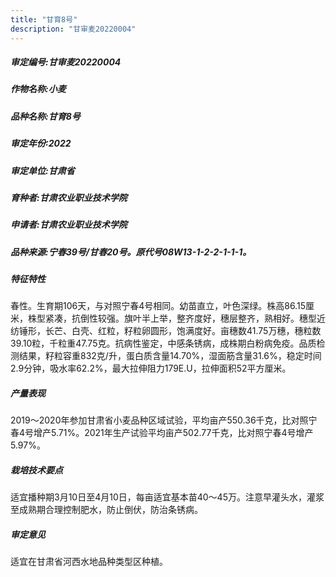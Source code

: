 ```yaml
---
title: "甘育8号"
description: "甘审麦20220004"
---
```

##### 审定编号:甘审麦20220004

##### 作物名称:小麦

##### 品种名称:甘育8号

##### 审定年份:2022

##### 审定单位:甘肃省

##### 育种者:甘肃农业职业技术学院

##### 申请者:甘肃农业职业技术学院

##### 品种来源:宁春39号/甘春20号。原代号08W13-1-2-2-1-1-1。 

##### 特征特性
春性。生育期106天，与对照宁春4号相同。幼苗直立，叶色深绿。株高86.15厘米，株型紧凑，抗倒性较强。旗叶半上举，整齐度好，穗层整齐，熟相好。穗型近纺锤形，长芒、白壳、红粒，籽粒卵圆形，饱满度好。亩穗数41.75万穗，穗粒数39.10粒，千粒重47.75克。抗病性鉴定，中感条锈病，成株期白粉病免疫。品质检测结果，籽粒容重832克/升，蛋白质含量14.70%，湿面筋含量31.6%，稳定时间2.9分钟，吸水率62.2%，最大拉伸阻力179E.U，拉伸面积52平方厘米。

##### 产量表现
2019～2020年参加甘肃省小麦品种区域试验，平均亩产550.36千克，比对照宁春4号增产5.71%。2021年生产试验平均亩产502.77千克，比对照宁春4号增产5.97%。

##### 栽培技术要点
适宜播种期3月10日至4月10日，每亩适宜基本苗40～45万。注意早灌头水，灌浆至成熟期合理控制肥水，防止倒伏，防治条锈病。

##### 审定意见
适宜在甘肃省河西水地品种类型区种植。 
